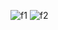 ![f1](https://user-images.githubusercontent.com/86370900/199906697-a6475203-b3c4-4c60-b137-b027342eff09.PNG)
![f2](https://user-images.githubusercontent.com/86370900/199906704-46c9c106-c4ea-44fd-9306-6a1b7dcd701b.PNG)
